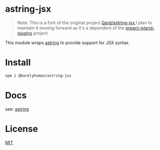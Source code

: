 # astring-jsx

> Note: This is a fork of the original project
> [Qard/astring-jsx](https://github.com/Qard/astring-jsx),I plan to maintain it
> moving forward as it's a dependent of the
> [preact-island-plugins](https://github.com/barelyhuman/preact-island-plugins)
> project

This module wraps [astring](https://www.npmjs.com/package/astring) to provide
support for JSX syntax.

# Install

```sh
npm i @barelyhuman/astring-jsx
```

# Docs

see: [astring](https://www.npmjs.com/package/astring)

# License

[MIT](/LICENSE)
